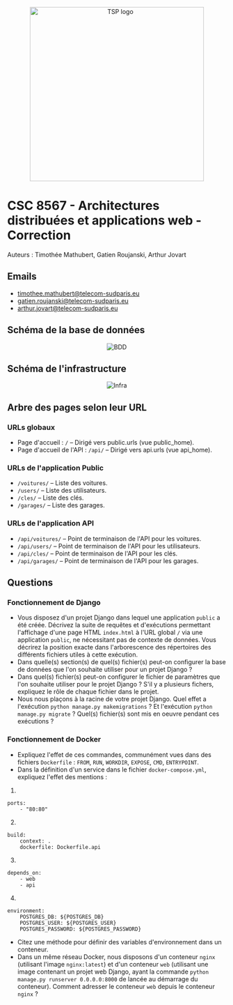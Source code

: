 <p align="center">
    <img src="https://github.com/user-attachments/assets/3ba5a526-c617-49c7-8165-30c3f3505d5c" width="400" alt="TSP logo">
</p>

# CSC 8567 - Architectures distribuées et applications web - Correction

Auteurs : Timothée Mathubert, Gatien Roujanski, Arthur Jovart

## Emails

- timothee.mathubert@telecom-sudparis.eu
- gatien.roujanski@telecom-sudparis.eu
- arthur.jovart@telecom-sudparis.eu

## Schéma de la base de données

<p align="center">
    <img src="https://github.com/user-attachments/assets/4cd224f5-5f64-48b7-bd6f-c25f301275ca" alt="BDD">
</p>

## Schéma de l'infrastructure

<p align="center">
    <img src="https://github.com/user-attachments/assets/e8c0254e-05b6-4f0b-a41b-c41dc3fefab3" alt="Infra">
</p>

## Arbre des pages selon leur URL

### URLs globaux

- Page d'accueil : `/` – Dirigé vers public.urls (vue public_home).
- Page d'accueil de l'API : `/api/` – Dirigé vers api.urls (vue api_home).

### URLs de l'application Public

- `/voitures/` – Liste des voitures.
- `/users/` – Liste des utilisateurs.
- `/cles/` – Liste des clés.
- `/garages/` – Liste des garages.

### URLs de l'application API

- `/api/voitures/` – Point de terminaison de l'API pour les voitures.
- `/api/users/` – Point de terminaison de l'API pour les utilisateurs.
- `/api/cles/` – Point de terminaison de l'API pour les clés.
- `/api/garages/` – Point de terminaison de l'API pour les garages.

## Questions

### Fonctionnement de Django

- Vous disposez d'un projet Django dans lequel une application `public` a été créée. Décrivez la suite de requêtes et d'exécutions permettant l'affichage d'une page HTML `index.html` à l'URL global `/` via une application `public`, ne nécessitant pas de contexte de données. Vous décrirez la position exacte dans l'arborescence des répertoires des différents fichiers utiles à cette exécution.
- Dans quelle(s) section(s) de quel(s) fichier(s) peut-on configurer la base de données que l'on souhaite utiliser pour un projet Django ?
- Dans quel(s) fichier(s) peut-on configurer le fichier de paramètres que l'on souhaite utiliser pour le projet Django ? S'il y a plusieurs fichers, expliquez le rôle de chaque fichier dans le projet.
- Nous nous plaçons à la racine de votre projet Django. Quel effet a l'exécution `python manage.py makemigrations` ? Et l'exécution `python manage.py migrate` ? Quel(s) fichier(s) sont mis en oeuvre pendant ces exécutions ?

### Fonctionnement de Docker

- Expliquez l'effet de ces commandes, communément vues dans des fichiers `Dockerfile` : `FROM`, `RUN`, `WORKDIR`, `EXPOSE`, `CMD`, `ENTRYPOINT`.
- Dans la définition d'un service dans le fichier `docker-compose.yml`, expliquez l'effet des mentions :
1.
```
ports:
    - "80:80"
```
2.
```
build: 
    context: .
    dockerfile: Dockerfile.api
```
3.
```
depends_on:
    - web
    - api
```
4.
```
environment:
    POSTGRES_DB: ${POSTGRES_DB}
    POSTGRES_USER: ${POSTGRES_USER}
    POSTGRES_PASSWORD: ${POSTGRES_PASSWORD}
```
- Citez une méthode pour définir des variables d'environnement dans un conteneur.
- Dans un même réseau Docker, nous disposons d'un conteneur `nginx` (utilisant l'image `nginx:latest`) et d'un conteneur `web` (utilisant une image contenant un projet web Django, ayant la commande `python manage.py runserver 0.0.0.0:8000` de lancée au démarrage du conteneur). Comment adresser le conteneur `web` depuis le conteneur `nginx` ?
